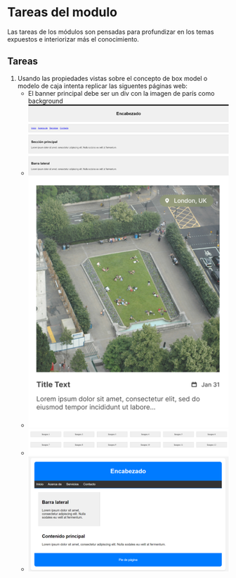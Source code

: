 # Tareas del modulo

Las tareas de los módulos son pensadas para profundizar en los temas expuestos e interiorizar más el conocimiento.

## Tareas

1. Usando las propiedades vistas sobre el concepto de box model o modelo de caja intenta replicar las siguentes páginas web:
    - El banner principal debe ser un div con la imagen de parís como background
    - ![tarea2](./resources/tareaBoxModelUno.png)
    - ![tarea2](./resources/tareaCardBoxModel.png)
    - ![tarea3](./resources/tareaBoxModelMiniGaleria.png)
    - ![tarea4](./resources/tareaMiWebBoxModel.png)

